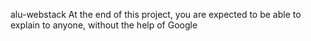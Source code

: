 alu-webstack
At the end of this project, you are expected to be able to explain to anyone, without the help of Google